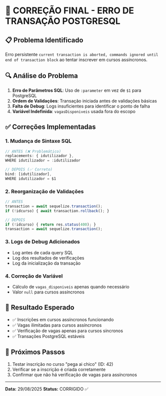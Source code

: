 # 🔧 CORREÇÃO FINAL - ERRO DE TRANSAÇÃO POSTGRESQL

## 📋 Problema Identificado
Erro persistente `current transaction is aborted, commands ignored until end of transaction block` ao tentar inscrever em cursos assíncronos.

## 🔍 Análise do Problema
1. **Erro de Parâmetros SQL**: Uso de `:parameter` em vez de `$1` para PostgreSQL
2. **Ordem de Validações**: Transação iniciada antes de validações básicas
3. **Falta de Debug**: Logs insuficientes para identificar o ponto de falha
4. **Variável Indefinida**: `vagasDisponiveis` usada fora do escopo

## ✅ Correções Implementadas

### 1. Mudança de Sintaxe SQL
```javascript
// ANTES (❌ Problemático)
replacements: { idutilizador },
WHERE idutilizador = :idutilizador

// DEPOIS (✅ Correto)
bind: [idutilizador],
WHERE idutilizador = $1
```

### 2. Reorganização de Validações
```javascript
// ANTES
transaction = await sequelize.transaction();
if (!idcurso) { await transaction.rollback(); }

// DEPOIS
if (!idcurso) { return res.status(400); }
transaction = await sequelize.transaction();
```

### 3. Logs de Debug Adicionados
- Log antes de cada query SQL
- Log dos resultados de verificações
- Log da inicialização da transação

### 4. Correção de Variável
- Cálculo de `vagas_disponiveis` apenas quando necessário
- Valor `null` para cursos assíncronos

## 🧪 Resultado Esperado
- ✅ Inscrições em cursos assíncronos funcionando
- ✅ Vagas ilimitadas para cursos assíncronos
- ✅ Verificação de vagas apenas para cursos síncronos
- ✅ Transações PostgreSQL estáveis

## 🚀 Próximos Passos
1. Testar inscrição no curso "pega ai chico" (ID: 42)
2. Verificar se a inscrição é criada corretamente
3. Confirmar que não há verificação de vagas para assíncronos

---
**Data:** 29/08/2025
**Status:** CORRIGIDO ✅
